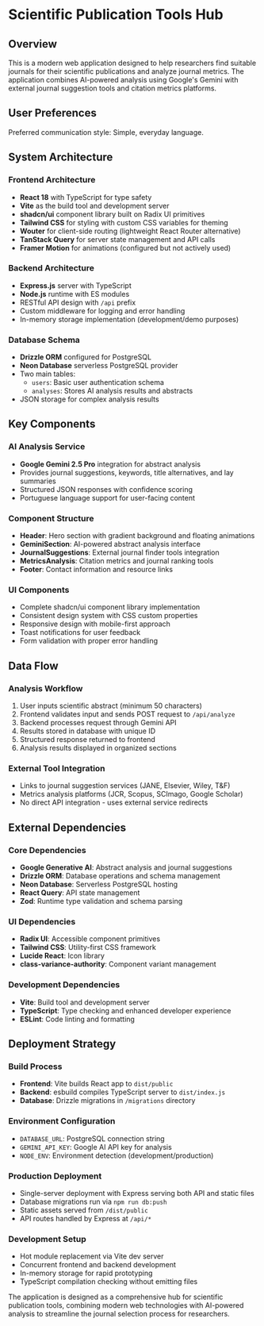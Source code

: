 # Scientific Publication Tools Hub

## Overview

This is a modern web application designed to help researchers find suitable journals for their scientific publications and analyze journal metrics. The application combines AI-powered analysis using Google's Gemini with external journal suggestion tools and citation metrics platforms.

## User Preferences

Preferred communication style: Simple, everyday language.

## System Architecture

### Frontend Architecture
- **React 18** with TypeScript for type safety
- **Vite** as the build tool and development server
- **shadcn/ui** component library built on Radix UI primitives
- **Tailwind CSS** for styling with custom CSS variables for theming
- **Wouter** for client-side routing (lightweight React Router alternative)
- **TanStack Query** for server state management and API calls
- **Framer Motion** for animations (configured but not actively used)

### Backend Architecture
- **Express.js** server with TypeScript
- **Node.js** runtime with ES modules
- RESTful API design with `/api` prefix
- Custom middleware for logging and error handling
- In-memory storage implementation (development/demo purposes)

### Database Schema
- **Drizzle ORM** configured for PostgreSQL
- **Neon Database** serverless PostgreSQL provider
- Two main tables:
  - `users`: Basic user authentication schema
  - `analyses`: Stores AI analysis results and abstracts
- JSON storage for complex analysis results

## Key Components

### AI Analysis Service
- **Google Gemini 2.5 Pro** integration for abstract analysis
- Provides journal suggestions, keywords, title alternatives, and lay summaries
- Structured JSON responses with confidence scoring
- Portuguese language support for user-facing content

### Component Structure
- **Header**: Hero section with gradient background and floating animations
- **GeminiSection**: AI-powered abstract analysis interface
- **JournalSuggestions**: External journal finder tools integration
- **MetricsAnalysis**: Citation metrics and journal ranking tools
- **Footer**: Contact information and resource links

### UI Components
- Complete shadcn/ui component library implementation
- Consistent design system with CSS custom properties
- Responsive design with mobile-first approach
- Toast notifications for user feedback
- Form validation with proper error handling

## Data Flow

### Analysis Workflow
1. User inputs scientific abstract (minimum 50 characters)
2. Frontend validates input and sends POST request to `/api/analyze`
3. Backend processes request through Gemini API
4. Results stored in database with unique ID
5. Structured response returned to frontend
6. Analysis results displayed in organized sections

### External Tool Integration
- Links to journal suggestion services (JANE, Elsevier, Wiley, T&F)
- Metrics analysis platforms (JCR, Scopus, SCImago, Google Scholar)
- No direct API integration - uses external service redirects

## External Dependencies

### Core Dependencies
- **Google Generative AI**: Abstract analysis and journal suggestions
- **Drizzle ORM**: Database operations and schema management
- **Neon Database**: Serverless PostgreSQL hosting
- **React Query**: API state management
- **Zod**: Runtime type validation and schema parsing

### UI Dependencies
- **Radix UI**: Accessible component primitives
- **Tailwind CSS**: Utility-first CSS framework
- **Lucide React**: Icon library
- **class-variance-authority**: Component variant management

### Development Dependencies
- **Vite**: Build tool and development server
- **TypeScript**: Type checking and enhanced developer experience
- **ESLint**: Code linting and formatting

## Deployment Strategy

### Build Process
- **Frontend**: Vite builds React app to `dist/public`
- **Backend**: esbuild compiles TypeScript server to `dist/index.js`
- **Database**: Drizzle migrations in `/migrations` directory

### Environment Configuration
- `DATABASE_URL`: PostgreSQL connection string
- `GEMINI_API_KEY`: Google AI API key for analysis
- `NODE_ENV`: Environment detection (development/production)

### Production Deployment
- Single-server deployment with Express serving both API and static files
- Database migrations run via `npm run db:push`
- Static assets served from `/dist/public`
- API routes handled by Express at `/api/*`

### Development Setup
- Hot module replacement via Vite dev server
- Concurrent frontend and backend development
- In-memory storage for rapid prototyping
- TypeScript compilation checking without emitting files

The application is designed as a comprehensive hub for scientific publication tools, combining modern web technologies with AI-powered analysis to streamline the journal selection process for researchers.